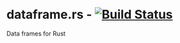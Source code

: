 # dataframe.rs - [![Build Status](https://travis-ci.org/lambdastack/dataframe.rs.svg?branch=master)](https://travis-ci.org/lambdastack/dataframe.rs)
Data frames for Rust